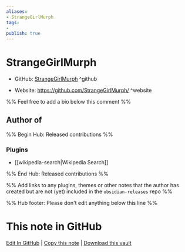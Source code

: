 ```yaml
---
aliases:
- StrangeGirlMurph
tags:
- 
publish: true
---
```


# StrangeGirlMurph

- GitHub: [StrangeGirlMurph](https://github.com/StrangeGirlMurph/) ^github
<!-- - Discord: `@` ^discord-->
- Website: <https://github.com/StrangeGirlMurph/> ^website
<!-- - [[Publish sites|Publish site]]: <https://> ^publish-->

%% Feel free to add a bio below this comment %%


## Author of

%% Begin Hub: Released contributions %%
### Plugins
- [[wikipedia-search|Wikipedia Search]]

%% End Hub: Released contributions %%

%% Add links to any plugins, themes or other notes that the author has created but are not (yet) included in the `obsidian-releases` repo %%

<!--
### Unlisted plugins
-->

<!--
### Others
-->

<!--
## Sponsor this author
-->

<!-- - [[GitHub sponsors]]: [Sponsor @StrangeGirlMurph on GitHub Sponsors](https://github.com/sponsors/StrangeGirlMurph) ^github-sponsor-->
<!-- - [[Buy me a coffee]]: <https://> ^buy-me-a-coffee-->
<!-- - [[PayPal]]: <https://> ^paypal-->
<!-- - [[Patreon]]: <https://> ^patreon-->

<!--
## Follow this author
-->

<!-- - [[YouTube Channels|On YouTube]]: <https://> ^youtube-->
<!-- - Twitter: <https://> ^twitter-->
<!-- - ... -->

%% Hub footer: Please don't edit anything below this line %%

# This note in GitHub

<span class="git-footer">[Edit In GitHub](https://github.dev/obsidian-community/obsidian-hub/blob/main/01%20-%20Community/People/StrangeGirlMurph.md "git-hub-edit-note") | [Copy this note](https://raw.githubusercontent.com/obsidian-community/obsidian-hub/main/01%20-%20Community/People/StrangeGirlMurph.md "git-hub-copy-note") | [Download this vault](https://github.com/obsidian-community/obsidian-hub/archive/refs/heads/main.zip "git-hub-download-vault") </span>

